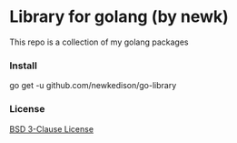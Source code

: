 # Library for golang (by newk)

This repo is a collection of my golang packages


### Install

go get -u github.com/newkedison/go-library







### License

[BSD 3-Clause License](https://github.com/newkedison/go-library/blob/master/LICENSE)
